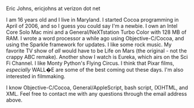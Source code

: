 


Eric Johns, ericjohns at verizon dot net

I am 16 years old and I live in Maryland. I started Cocoa programming in April of 2006, and so I guess you could say I'm a newbie. I own an Intel Core Solo Mac mini and a General/NeXTstation Turbo Color with 128 MB of RAM. I wrote a word processor a while ago using Objective-C/Cocoa, and using the Sparkle framework for updates. I like some rock music. My favorite TV show of *all* would have to be Life on Mars (the original - not the crappy ABC remake). Another show I watch is Eureka, which airs on the Sci Fi Channel. I like Monty Python's Flying Circus. I think that Pixar films, *especially* WALL�E are some of the best coming out these days. I'm also interested in filmmaking.

I know Objective-C/Cocoa, General/AppleScript, bash script, (X)HTML, and XML. Feel free to contact me with any questions through the email address above.